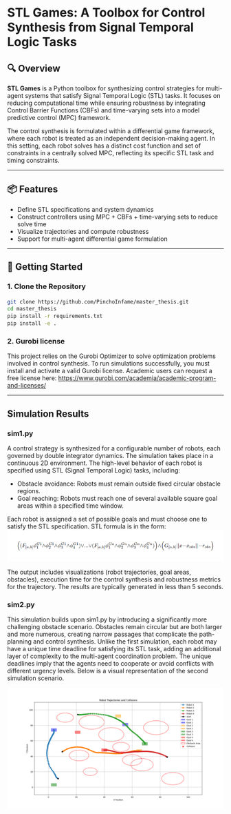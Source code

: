 # STL Games: A Toolbox for Control Synthesis from Signal Temporal Logic Tasks

## 🔍 Overview

**STL Games** is a Python toolbox for synthesizing control strategies for multi-agent systems that satisfy Signal Temporal Logic (STL) tasks. It focuses on reducing computational time while ensuring robustness by integrating Control Barrier Functions (CBFs) and time-varying sets into a model predictive control (MPC) framework.  

The control synthesis is formulated within a differential game framework, where each robot is treated as an independent decision-making agent. In this setting, each robot solves has a distinct cost function and set of constraints in a centrally solved MPC, reflecting its specific STL task and timing constraints. 

---

## 📦 Features

- Define STL specifications and system dynamics
- Construct controllers using MPC + CBFs + time-varying sets to reduce solve time
- Visualize trajectories and compute robustness
- Support for multi-agent differential game formulation

---

## 🚀 Getting Started

### 1. Clone the Repository

```bash
git clone https://github.com/PinchoInfame/master_thesis.git
cd master_thesis
pip install -r requirements.txt
pip install -e . 
```

### 2. Gurobi license
This project relies on the Gurobi Optimizer to solve optimization problems involved in control synthesis. To run simulations successfully, you must install and activate a valid Gurobi license. Academic users can request a free license here:
https://www.gurobi.com/academia/academic-program-and-licenses/

---

## Simulation Results

### sim1.py
A control strategy is synthesized for a configurable number of robots, each governed by double integrator dynamics. The simulation takes place in a continuous 2D environment. The high-level behavior of each robot is specified using STL (Signal Temporal Logic) tasks, including:
- Obstacle avoidance: Robots must remain outside fixed circular obstacle regions.
- Goal reaching: Robots must reach one of several available square goal areas within a specified time window.  


Each robot is assigned a set of possible goals and must choose one to satisfy the STL specification. STL formula is in the form:  
![STL Formula](media/sim1-STLFragment.png)

The output includes visualizations (robot trajectories, goal areas, obstacles), execution time for the control synthesis and robustness metrics for the trajectory. The results are typically generated in less than 5 seconds.

### sim2.py
This simulation builds upon sim1.py by introducing a significantly more challenging obstacle scenario. Obstacles remain circular but are both larger and more numerous, creating narrow passages that complicate the path-planning and control synthesis. Unlike the first simulation, each robot may have a unique time deadline for satisfying its STL task, adding an additional layer of complexity to the multi-agent coordination problem. The unique deadlines imply that the agents need to cooperate or avoid conflicts with different urgency levels. Below is a visual representation of the second simulation scenario.

![sim2 scenario](media/sim2-scenario.png)